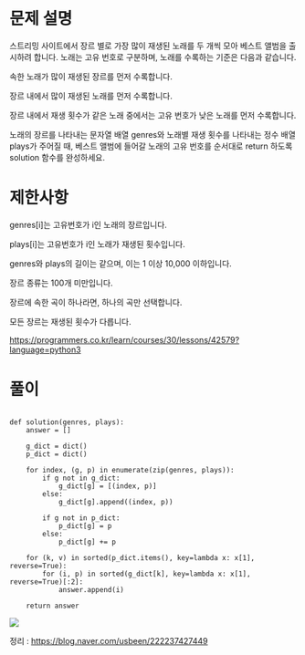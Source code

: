 # 문제 설명



스트리밍 사이트에서 장르 별로 가장 많이 재생된 노래를 두 개씩 모아 베스트 앨범을 출시하려 합니다. 노래는 고유 번호로 구분하며, 노래를 수록하는 기준은 다음과 같습니다.

속한 노래가 많이 재생된 장르를 먼저 수록합니다.

장르 내에서 많이 재생된 노래를 먼저 수록합니다.

장르 내에서 재생 횟수가 같은 노래 중에서는 고유 번호가 낮은 노래를 먼저 수록합니다.



노래의 장르를 나타내는 문자열 배열 genres와 노래별 재생 횟수를 나타내는 정수 배열 plays가 주어질 때, 베스트 앨범에 들어갈 노래의 고유 번호를 순서대로 return 하도록 solution 함수를 완성하세요.



# 제한사항



genres[i]는 고유번호가 i인 노래의 장르입니다.

plays[i]는 고유번호가 i인 노래가 재생된 횟수입니다.

genres와 plays의 길이는 같으며, 이는 1 이상 10,000 이하입니다.

장르 종류는 100개 미만입니다.

장르에 속한 곡이 하나라면, 하나의 곡만 선택합니다.

모든 장르는 재생된 횟수가 다릅니다.


https://programmers.co.kr/learn/courses/30/lessons/42579?language=python3

# 풀이

<pre><code>
def solution(genres, plays):
    answer = []

    g_dict = dict()
    p_dict = dict()

    for index, (g, p) in enumerate(zip(genres, plays)):
        if g not in g_dict:
            g_dict[g] = [(index, p)]
        else:
            g_dict[g].append((index, p))

        if g not in p_dict:
            p_dict[g] = p
        else:
            p_dict[g] += p

    for (k, v) in sorted(p_dict.items(), key=lambda x: x[1], reverse=True):
        for (i, p) in sorted(g_dict[k], key=lambda x: x[1], reverse=True)[:2]:
            answer.append(i)

    return answer
</code></pre>
<img src="https://user-images.githubusercontent.com/78432057/107646177-ff6e4400-6cbc-11eb-9176-9694f3ad8d8d.png">



  정리 : https://blog.naver.com/usbeen/222237427449
    
    
